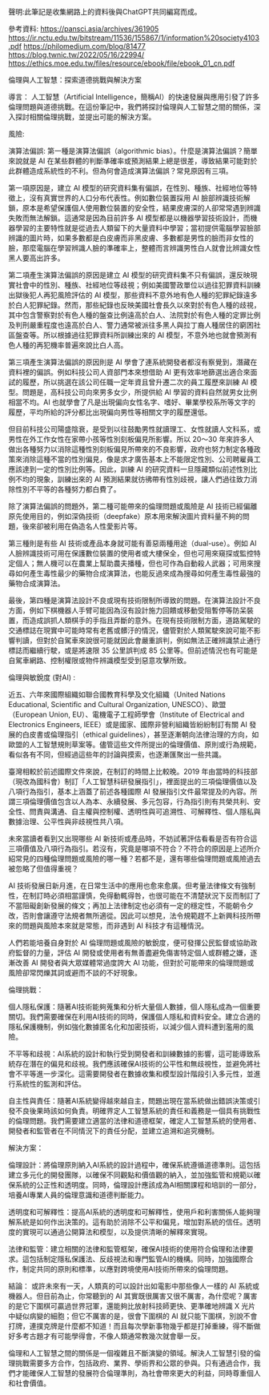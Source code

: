 聲明:此筆記是收集網路上的資料後與ChatGPT共同編寫而成。

參考資料:
https://pansci.asia/archives/361905
https://ir.nctu.edu.tw/bitstream/11536/155867/1/information%20society4103.pdf
https://philomedium.com/blog/81477
https://blog.twnic.tw/2022/05/16/22994/
https://ethics.moe.edu.tw/files/resource/ebook/file/ebook_01_cn.pdf

倫理與人工智慧：探索道德挑戰與解決方案

導言：
人工智慧（Artificial Intelligence，簡稱AI）的快速發展與應用引發了許多倫理問題與道德挑戰。在這份筆記中，我們將探討倫理與人工智慧之間的關係，深入探討相關倫理挑戰，並提出可能的解決方案。

風險:

演算法偏誤:
第一種是演算法偏誤（algorithmic bias）。什麼是演算法偏誤？簡單來說就是 AI 在某些群體的判斷準確率或預測結果上總是很差，導致結果可能對於此群體造成系統性的不利。但為何會造成演算法偏誤？常見原因有三項。

第一項原因是，建立 AI 模型的研究資料集有偏誤，在性別、種族、社經地位等特徵上，沒有真實世界的人口分布代表性。例如數位裝置採用 AI 臉部辨識技術解鎖，原本是希望保護個人使用數位裝置的安全性，結果皮膚深的人卻常常遇到辨識失敗而無法解鎖。這通常是因為目前許多 AI 模型都是以機器學習技術設計，而機器學習的主要特性就是從過去人類留下的大量資料中學習；當初提供電腦學習臉部辨識的圖片時，如果多數都是白皮膚而非黑皮膚、多數都是男性的臉而非女性的臉，那麼電腦在學習辨識人臉的準確率上，整體而言辨識男性白人就會比辨識女性黑人要高出許多。

第二項產生演算法偏誤的原因是建立 AI 模型的研究資料集不只有偏誤，還反映現實社會中的性別、種族、社經地位等歧視；例如美國警政單位以過往犯罪資料訓練出獄後犯人再犯風險評估的 AI 模型，那些資料不意外地有色人種的犯罪紀錄遠多於白人犯罪紀錄。然而，那些紀錄也反映美國社會長久以來對於有色人種的歧視，其中包含警察對於有色人種的盤查比例遠高於白人、法院對於有色人種的定罪比例及判刑嚴重程度也遠高於白人、警力通常被派往多黑人與拉丁裔人種居住的窮困社區盤查等。所以根據過往犯罪資料所訓練出來的 AI 模型，不意外地也就會預測有色人種的再犯機率普遍來說比白人高。

第三項產生演算法偏誤的原因則是 AI 學會了連系統開發者都沒有察覺到，潛藏在資料裡的偏誤。例如科技公司人資部門本來想借助 AI 更有效率地篩選出適合來面試的履歷，所以挑選在該公司任職一定年資且曾升遷二次的員工履歷來訓練 AI 模型。問題是，高科技公司向來男多女少，所提供給 AI 學習的資料自然就男女比例相當不均。AI 也就學會了凡是出現偏向女性名字、嗜好、畢業學校系所等文字的履歷，平均所給的評分都比出現偏向男性等相關文字的履歷還低。

但目前科技公司陽盛陰衰，是受到以往鼓勵男性就讀理工、女性就讀人文科系，或男性在外工作女性在家帶小孩等性別刻板偏見所影響。所以 20～30 年來許多人做出各種努力以消除這種性別刻板偏見所帶來的不良影響，政府也努力制定各種政策來消除這種不當的性別偏見，像是求才廣告基本上不能限定性別、公司聘雇員工應該達到一定的性別比例等。因此，訓練 AI 的研究資料一旦隱藏類似前述性別比例不均的現象，訓練出來的 AI 預測結果就彷彿帶有性別歧視，讓人們過往致力消除性別不平等的各種努力都白費了。

除了演算法偏誤的問題外，第二種可能帶來的倫理問題或風險是 AI 技術已經偏離原先使用目的，例如深偽技術（deepfake）原本用來解決圖片資料量不夠的問題，後來卻被利用在偽造名人性愛影片等。

第三種則是有些 AI 技術或產品本身就可能有善惡兩種用途（dual-use）。例如 AI 人臉辨識技術可用在保護數位裝置的使用者或大樓保全，但也可用來窺探或監控特定個人；無人機可以在農業上幫助農夫播種，但也可作為自動殺人武器；可用來搜尋如何產生毒性最少的藥物合成演算法，也能反過來成為搜尋如何產生毒性最強的藥物合成演算法。

最後，第四種是演算法設計不良或現有技術限制所導致的問題。在演算法設計不良方面，例如下棋機器人手臂可能因為沒有設計施力回饋或移動受阻暫停等防呆裝置，而造成誤抓人類棋手的手指且弄斷的意外。在現有技術限制方面，道路駕駛的交通標誌在現實中可能時常有老舊或髒汙的情況，儘管對於人類駕駛來說可能不影響判讀，但對於自駕車來說很可能就因此會嚴重誤判，例如無法正確辨識禁止通行標誌而繼續行駛，或是將速限 35 公里誤判成 85 公里等。但前述情況也有可能是自駕車網路、控制權限或物件辨識模型受到惡意攻擊所致。

倫理與敏銳度 (對AI) :

近五、六年來國際組織如聯合國教育科學及文化組織（United Nations Educational, Scientific and Cultural Organization, UNESCO）、歐盟（European Union, EU）、電機電子工程師學會（Institute of Electrical and Electronics Engineers, IEEE）或是國家、國際非營利組織皆紛紛制訂有關 AI 發展的白皮書或倫理指引（ethical guidelines），甚至逐漸朝向法律治理的方向，如歐盟的人工智慧規則草案等。儘管這些文件所提出的倫理價值、原則或行為規範，看似各有不同，但經過這些年的討論與摸索，也逐漸匯聚出一些共識。

臺灣相較於前述國際文件來說，在制訂的時間上比較晚。2019 年由當時的科技部（現改為國科會）制訂「人工智慧科研發展指引」，裡面提出的三項倫理價值以及八項行為指引，基本上涵蓋了前述各種國際 AI 發展指引文件最常提及的內容。所謂三項倫理價值包含以人為本、永續發展、多元包容，行為指引則有共榮共利、安全性、問責與溝通、自主權與控制權、透明性與可追溯性、可解釋性、個人隱私與數據治理、公平性與非歧視性共八項。

未來當讀者看到又出現哪些 AI 新技術或產品時，不妨試著評估看看是否有符合這三項價值及八項行為指引。若沒有，究竟是哪項不符合？不符合的原因是上述所介紹常見的四種倫理問題或風險的哪一種？若都不是，還有哪些倫理問題或風險過去被忽略了但值得重視？

AI 技術發展日新月進，在日常生活中的應用也愈來愈廣。但考量法律條文有強制性，在制訂時必須相當謹慎，免得動輒得咎，也很可能在不清楚狀況下反而制訂了不當阻礙創新發展的條文；再加上法律制定也必須有一定的穩定性，不能朝令夕改，否則會讓遵守法規者無所適從。因此可以想見，法令規範趕不上新興科技所帶來的問題與風險本來就是常態，而非遇到 AI 科技才有這種情況。

人們若能培養自身對於 AI 倫理問題或風險的敏銳度，便可發揮公民監督或協助政府監督的力量，評估 AI 開發或使用者有無善盡避免傷害特定個人或群體之嫌，逐漸改善 AI 開發者與大眾媒體常過度誇大 AI 功能，但對於可能帶來的倫理問題或風險卻常閃爍其詞或避而不談的不好現象。

倫理挑戰：

個人隱私保護：隨著AI技術能夠蒐集和分析大量個人數據，個人隱私成為一個重要關切。我們需要確保在利用AI技術的同時，保護個人隱私和資料安全。建立合適的隱私保護機制，例如強化數據匿名化和加密技術，以減少個人資料遭到濫用的風險。

不平等和歧視：AI系統的設計和執行受到開發者和訓練數據的影響，這可能導致系統存在潛在的偏見和歧視。我們應該確保AI技術的公平性和無歧視性，並避免將社會不平等進一步深化。這需要開發者在數據收集和模型設計階段引入多元性，並進行系統性的監測和評估。

自主性與責任：隨著AI系統變得越來越自主，問題出現在當系統做出錯誤決策或引發不良後果時該如何負責。明確界定人工智慧系統的責任和義務是一個具有挑戰性的倫理問題。我們需要建立適當的法律和道德框架，確定人工智慧系統的使用者、開發者和監管者在不同情況下的責任分配，並建立追溯和追究機制。

解決方案：

倫理設計：將倫理原則納入AI系統的設計過程中，確保系統遵循道德準則。這包括建立多元化的開發團隊，以確保不同觀點和價值觀的納入，並加強監管和規範以確保系統的公正性和透明度。同時，倫理設計應該成為AI相關課程和培訓的一部分，培養AI專業人員的倫理意識和道德判斷能力。

透明度和可解釋性：提高AI系統的透明度和可解釋性，使用戶和利害關係人能夠理解系統是如何作出決策的。這有助於消除不公平和偏見，增加對系統的信任。透明度的實現可以通過公開算法和模型，以及提供清晰的解釋來實現。

法律和監管：建立相關的法律和監管框架，確保AI技術的使用符合倫理和法律要求。這包括制定隱私保護法、反歧視法和專門監管AI的機構。同時，加強國際合作，制定共同的原則和標準，以應對跨境使用AI技術所帶來的倫理問題。

結論：
或許未來有一天，人類真的可以設計出如電影中那些像人一樣的 AI 系統或機器人。但目前為止，你常聽到的 AI 其實既很厲害又很不厲害，為什麼呢？厲害的是它下圍棋可贏過世界冠軍，還能夠比放射科技師更快、更準確地辨識 X 光片中疑似病變的細胞；但它不厲害的是，很會下圍棋的 AI 就只能下圍棋，別說不會打牌，連撲克牌是什麼都不知道！而且每次學新事物幾乎都是打掉重練，得不斷做好多考古題才有可能學得會，不像人類通常教幾次就會舉一反。

倫理和人工智慧之間的關係是一個複雜且不斷演變的領域。解決人工智慧引發的倫理挑戰需要多方合作，包括政府、業界、學術界和公眾的參與。只有通過合作，我們才能確保人工智慧的發展符合倫理準則，為社會帶來更大的利益，同時尊重個人和社會價值。